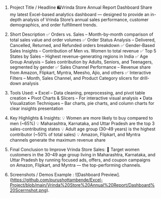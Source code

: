 1. Project Title / Headline
🛍️Vrinda Store Annual Report Dashboard
Share my latest Excel-based analytics dashboard — designed to provide an in-depth analysis of Vrinda Store’s annual sales performance,
customer demographics, and order fulfillment trends.

2. Short Description 
✅ Orders vs. Sales – Month-by-month comparison of total sales value and order volumes
✅ Order Status Analysis – Delivered, Cancelled, Returned, and Refunded orders breakdown
✅ Gender-Based Sales Insights – Contribution of Men vs. Women to total revenue
✅ Top 5 States by Sales – Highest revenue-generating regions in India
✅ Age Group Analysis – Sales contribution by Adults, Seniors, and Teenagers, segmented by gender
✅ Sales Channel Performance – Revenue share from Amazon, Flipkart, Myntra, Meesho, Ajio, and others
✅ Interactive Filters – Month, Sales Channel, and Product Category slicers for drill-down analysis

3. Tools Used:
• Excel – Data cleaning, preprocessing, and pivot table creation
• Pivot Charts & Slicers – For interactive visual analysis
• Data Visualization Techniques – Bar charts, pie charts, and column charts for clear insights presentation

4. Key Highlights & Insights:
💡 Women are more likely to buy compared to men (~65%)
💡 Maharashtra, Karnataka, and Uttar Pradesh are the top 3 sales-contributing states
💡 Adult age group (30–49 years) is the highest contributor (~50% of total sales)
💡 Amazon, Flipkart, and Myntra channels generate the maximum revenue share

5. Final Conclusion to Improve Vrinda Store Sales:
🎯 Target women customers in the 30–49 age group living in Maharashtra, Karnataka, and Uttar Pradesh by running focused ads, offers, and coupon campaigns on Amazon, 
    Flipkart, and Myntra — the top-performing channels.

6. Screenshots / Demos
   Example : ![Dashboard Preview].(https://github.com/purushottambende/Excel-Project/blob/main/Vrinda%20Store%20Annual%20Report/Dashboard%20Scerrnshot.png).

